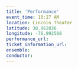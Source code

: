 ```yaml
---
title: 'Performance'
event_time: 10:27 AM
location: Lincoln Theater
latitude: 38.862836
longitude: -76.992508
performance_url: 
ticket_information_url: 
ensemble: 
conductor: 
---
```

